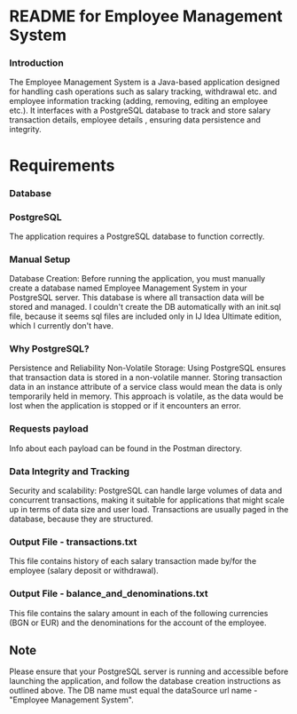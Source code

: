 
# README for Employee Management System
### Introduction
The Employee Management System is a Java-based application designed for handling cash operations such as salary tracking, withdrawal etc. and employee information tracking (adding, removing, editing an employee etc.). It interfaces with a PostgreSQL database to track and store salary transaction details, employee details , ensuring data persistence and integrity. 

# Requirements
### Database
### PostgreSQL 
The application requires a PostgreSQL database to function correctly. 
### Manual Setup
Database Creation: Before running the application, you must manually create a database named Employee Management System in your PostgreSQL server. This database is where all transaction data will be stored and managed. I couldn't create the DB automatically with an init.sql file, because it seems sql files are included only in IJ Idea Ultimate edition, which I currently don't have.
### Why PostgreSQL?
Persistence and Reliability
Non-Volatile Storage: Using PostgreSQL ensures that transaction data is stored in a non-volatile manner. Storing transaction data in an instance attribute of a service class would mean the data is only temporarily held in memory. This approach is volatile, as the data would be lost when the application is stopped or if it encounters an error.
### Requests payload
Info about each payload can be found in the Postman directory.
### Data Integrity and Tracking
Security and scalability: PostgreSQL can handle large volumes of data and concurrent transactions, making it suitable for applications that might scale up in terms of data size and user load. Transactions are usually paged in the database, because they are structured.
### Output File - transactions.txt
This file contains history of each salary transaction made by/for the employee (salary deposit or withdrawal).
### Output File - balance_and_denominations.txt
This file contains the salary amount in each of the following currencies (BGN or EUR) and the denominations for the account of the employee. 
## Note 
Please ensure that your PostgreSQL server is running and accessible before launching the application, and follow the database creation instructions as outlined above. The DB name must equal the dataSource url name - "Employee Management System".